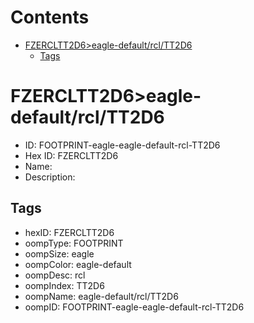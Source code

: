 



Contents
========

* [FZERCLTT2D6>eagle-default/rcl/TT2D6](#fzercltt2d6eagle-defaultrcltt2d6)
	* [Tags](#tags)

# FZERCLTT2D6>eagle-default/rcl/TT2D6

- ID: FOOTPRINT-eagle-eagle-default-rcl-TT2D6
- Hex ID: FZERCLTT2D6
- Name: 
- Description: 

## Tags

- hexID: FZERCLTT2D6
- oompType: FOOTPRINT
- oompSize: eagle
- oompColor: eagle-default
- oompDesc: rcl
- oompIndex: TT2D6
- oompName: eagle-default/rcl/TT2D6
- oompID: FOOTPRINT-eagle-eagle-default-rcl-TT2D6
